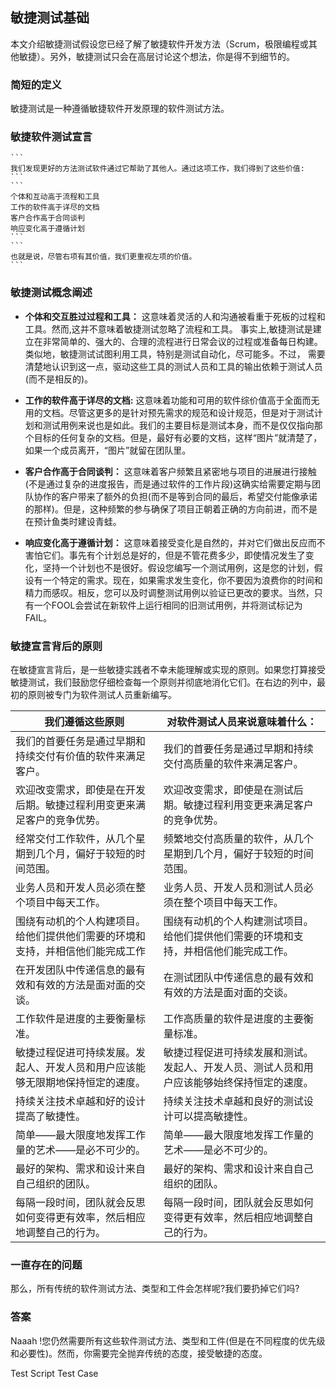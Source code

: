 
## 敏捷测试基础

本文介绍敏捷测试假设您已经了解了敏捷软件开发方法（Scrum，极限编程或其他敏捷）。另外，敏捷测试只会在高层讨论这个想法，你是得不到细节的。

### 简短的定义

敏捷测试是一种遵循敏捷软件开发原理的软件测试方法。

### 敏捷软件测试宣言

	```
	我们发现更好的方法测试软件通过它帮助了其他人。通过这项工作，我们得到了这些价值:
	```
	```
	个体和互动高于流程和工具
	工作的软件高于详尽的文档
	客户合作高于合同谈判
	响应变化高于遵循计划
	```
	```
	也就是说，尽管右项有其价值，我们更重视左项的价值。
	```
### 敏捷测试概念阐述

* **个体和交互胜过过程和工具：** 这意味着灵活的人和沟通被看重于死板的过程和工具。然而,这并不意味着敏捷测试忽略了流程和工具。 事实上,敏捷测试是建立在非常简单的、强大的、合理的流程进行日常会议的过程或准备每日构建。类似地，敏捷测试试图利用工具，特别是测试自动化，尽可能多。不过， 需要清楚地认识到这一点，驱动这些工具的测试人员和工具的输出依赖于测试人员(而不是相反的)。

* **工作的软件高于详尽的文档:** 这意味着功能和可用的软件综价值高于全面而无用的文档。尽管这更多的是针对预先需求的规范和设计规范，但是对于测试计划和测试用例来说也是如此。我们的主要目标是测试本身，而不是仅仅指向那个目标的任何复杂的文档。但是，最好有必要的文档，这样“图片”就清楚了，如果一个成员离开，“图片”就留在团队里。

* **客户合作高于合同谈判：** 这意味着客户频繁且紧密地与项目的进展进行接触(不是通过复杂的进度报告，而是通过软件的工作片段)这确实给需要定期与团队协作的客户带来了额外的负担(而不是等到合同的最后，希望交付能像承诺的那样)。但是，这种频繁的参与确保了项目正朝着正确的方向前进，而不是在预计鱼类时建设青蛙。

* **响应变化高于遵循计划：** 这意味着接受变化是自然的，并对它们做出反应而不害怕它们。事先有个计划总是好的，但是不管花费多少，即使情况发生了变化，坚持一个计划也不是很好。假设您编写一个测试用例，这是您的计划，假设有一个特定的需求。现在，如果需求发生变化，你不要因为浪费你的时间和精力而感叹。相反，您可以及时调整测试用例以验证已更改的要求。当然，只有一个FOOL会尝试在新软件上运行相同的旧测试用例，并将测试标记为FAIL。

### 敏捷宣言背后的原则

在敏捷宣言背后，是一些敏捷实践者不幸未能理解或实现的原则。如果您打算接受敏捷测试，我们鼓励您仔细检查每一个原则并彻底地消化它们。在右边的列中，最初的原则被专门为软件测试人员重新编写。

|我们遵循这些原则|对软件测试人员来说意味着什么：|
|----|---|
|我们的首要任务是通过早期和持续交付有价值的软件来满足客户。|我们的首要任务是通过早期和持续交付高质量的软件来满足客户。|
|欢迎改变需求，即使是在开发后期。敏捷过程利用变更来满足客户的竞争优势。|欢迎改变需求，即使是在测试后期。敏捷过程利用变更来满足客户的竞争优势。|
|经常交付工作软件，从几个星期到几个月，偏好于较短的时间范围。|频繁地交付高质量的软件，从几个星期到几个月，偏好于较短的时间范围。
|业务人员和开发人员必须在整个项目中每天工作。|业务人员、开发人员和测试人员必须在整个项目中每天工作。|
|围绕有动机的个人构建项目。给他们提供他们需要的环境和支持，并相信他们能完成工作|围绕有动机的个人构建测试项目。给他们提供他们需要的环境和支持，并相信他们能完成工作。|
|在开发团队中传递信息的最有效和有效的方法是面对面的交谈。|在测试团队中传递信息的最有效和有效的方法是面对面的交谈。|
|工作软件是进度的主要衡量标准。|工作高质量的软件是进度的主要衡量标准。|
|敏捷过程促进可持续发展。发起人、开发人员和用户应该能够无限期地保持恒定的速度。|敏捷过程促进可持续发展和测试。发起人、开发人员、测试人员和用户应该能够始终保持恒定的速度。|
|持续关注技术卓越和好的设计提高了敏捷性。|持续关注技术卓越和良好的测试设计可以提高敏捷性。|
|简单——最大限度地发挥工作量的艺术——是必不可少的。|简单——最大限度地发挥工作量的艺术——是必不可少的。|
|最好的架构、需求和设计来自自己组织的团队。|最好的架构、需求和设计来自自己组织的团队。|
|每隔一段时间，团队就会反思如何变得更有效率，然后相应地调整自己的行为。|每隔一段时间，团队就会反思如何变得更有效率，然后相应地调整自己的行为。|

### 一直存在的问题
那么，所有传统的软件测试方法、类型和工件会怎样呢?我们要扔掉它们吗?

### 答案

Naaah !您仍然需要所有这些软件测试方法、类型和工件(但是在不同程度的优先级和必要性)。然而，你需要完全抛弃传统的态度，接受敏捷的态度。

Test Script 
Test Case 
